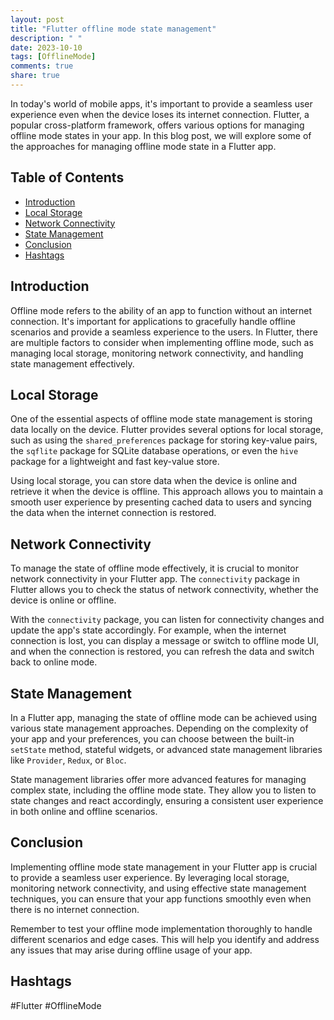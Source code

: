 ```yaml
---
layout: post
title: "Flutter offline mode state management"
description: " "
date: 2023-10-10
tags: [OfflineMode]
comments: true
share: true
---
```


In today's world of mobile apps, it's important to provide a seamless user experience even when the device loses its internet connection. Flutter, a popular cross-platform framework, offers various options for managing offline mode states in your app. In this blog post, we will explore some of the approaches for managing offline mode state in a Flutter app.

## Table of Contents
- [Introduction](#introduction)
- [Local Storage](#local-storage)
- [Network Connectivity](#network-connectivity)
- [State Management](#state-management)
- [Conclusion](#conclusion)
- [Hashtags](#hashtags)

## Introduction
Offline mode refers to the ability of an app to function without an internet connection. It's important for applications to gracefully handle offline scenarios and provide a seamless experience to the users. In Flutter, there are multiple factors to consider when implementing offline mode, such as managing local storage, monitoring network connectivity, and handling state management effectively.

## Local Storage
One of the essential aspects of offline mode state management is storing data locally on the device. Flutter provides several options for local storage, such as using the `shared_preferences` package for storing key-value pairs, the `sqflite` package for SQLite database operations, or even the `hive` package for a lightweight and fast key-value store.

Using local storage, you can store data when the device is online and retrieve it when the device is offline. This approach allows you to maintain a smooth user experience by presenting cached data to users and syncing the data when the internet connection is restored.

## Network Connectivity
To manage the state of offline mode effectively, it is crucial to monitor network connectivity in your Flutter app. The `connectivity` package in Flutter allows you to check the status of network connectivity, whether the device is online or offline.

With the `connectivity` package, you can listen for connectivity changes and update the app's state accordingly. For example, when the internet connection is lost, you can display a message or switch to offline mode UI, and when the connection is restored, you can refresh the data and switch back to online mode.

## State Management
In a Flutter app, managing the state of offline mode can be achieved using various state management approaches. Depending on the complexity of your app and your preferences, you can choose between the built-in `setState` method, stateful widgets, or advanced state management libraries like `Provider`, `Redux`, or `Bloc`.

State management libraries offer more advanced features for managing complex state, including the offline mode state. They allow you to listen to state changes and react accordingly, ensuring a consistent user experience in both online and offline scenarios.

## Conclusion
Implementing offline mode state management in your Flutter app is crucial to provide a seamless user experience. By leveraging local storage, monitoring network connectivity, and using effective state management techniques, you can ensure that your app functions smoothly even when there is no internet connection.

Remember to test your offline mode implementation thoroughly to handle different scenarios and edge cases. This will help you identify and address any issues that may arise during offline usage of your app.

## Hashtags
#Flutter #OfflineMode